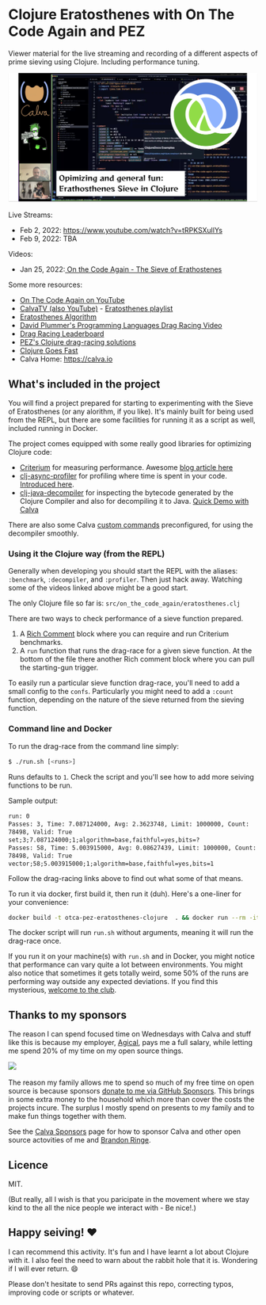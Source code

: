 # Clojure Eratosthenes with On The Code Again and PEZ 

Viewer material for the live streaming and recording of a different aspects of prime sieving using Clojure. Including performance tuning.

<a href="https://youtube.com/playlist?list=PLPb7X_9OOo7pR1CEcR2dA1CfBj8pYta6L">
<img width="800" src="eratosthenes-repo.png"/>
</a>

Live Streams:
* Feb 2, 2022: https://www.youtube.com/watch?v=tRPKSXullYs
* Feb 9, 2022: TBA

Videos:
* Jan 25, 2022:[ On the Code Again - The Sieve of Erathostenes](https://www.youtube.com/watch?v=jLJgqG3zJ04)


Some more resources:

* [On The Code Again on YouTube](https://www.youtube.com/c/onthecodeagain)
* [CalvaTV (also YouTube)](https://www.youtube.com/c/CalvaTV/) - [Eratosthenes playlist](https://youtube.com/playlist?list=PLPb7X_9OOo7pR1CEcR2dA1CfBj8pYta6L)
* [Eratosthenes Algorithm](https://en.wikipedia.org/wiki/Eratosthenes)
* [David Plummer's Programming Languages Drag Racing Video](https://www.youtube.com/watch?v=D3h62rgewZM)
* [Drag Racing Leaderboard](https://plummerssoftwarellc.github.io/PrimeView/)
* [PEZ's Clojure drag-racing solutions](https://github.com/PlummersSoftwareLLC/Primes/tree/drag-race/PrimeClojure/solution_3)
* [Clojure Goes Fast](http://clojure-goes-fast.com)
* Calva Home: https://calva.io

## What's included in the project

You will find a project prepared for starting to experimenting with the Sieve of Eratosthenes (or any alorithm, if you like). It's mainly built for being used from the REPL, but there are some facilities for running it as a script as well, included running in Docker.

The project comes equipped with some really good libraries for optimizing Clojure code:

* [Criterium]() for measuring performance. Awesome [blog article here](http://clojure-goes-fast.com/blog/benchmarking-tool-criterium/)
* [clj-async-profiler](https://github.com/clojure-goes-fast/clj-async-profiler) for profiling where time is spent in your code. [Introduced here](http://clojure-goes-fast.com/blog/profiling-tool-async-profiler/).
* [clj-java-decompiler](https://github.com/clojure-goes-fast/clj-java-decompiler) for inspecting the bytecode generated by the Clojure Compiler and also for decompiling it to Java. [Quick Demo with Calva](https://www.youtube.com/watch?v=sPP4LCpBic8)

There are also some Calva [custom commands](https://calva.io/custom-commands/) preconfigured, for using the decompiler smoothly.

### Using it the Clojure way (from the REPL)

Generally when developing you should start the REPL with the aliases: `:benchmark`, `:decompiler`, and `:profiler`. Then just hack away. Watching some of the videos linked above might be a good start.

The only Clojure file so far is: `src/on_the_code_again/eratosthenes.clj`

There are two ways to check performance of a sieve function prepared.

1. A [Rich Comment](https://calva.io/rich-comments/) block where you can require and run Criterium benchmarks.
2. A `run` function that runs the drag-race for a given sieve function. At the bottom of the file there another Rich comment block where you can pull the starting-gun trigger.

To easily run a particular sieve function drag-race, you'll need to add a small config to the `confs`. Particularly you might need to add a `:count` function, depending on the nature of the sieve returned from the sieving function.

### Command line and Docker

To run the drag-race from the command line simply:

```sh
$ ./run.sh [<runs>]
```

Runs defaults to `1`. Check the script and you'll see how to add more seiving functions to be run.

Sample output:

```
run: 0
Passes: 3, Time: 7.087124000, Avg: 2.3623748, Limit: 1000000, Count: 78498, Valid: True
set;3;7.087124000;1;algorithm=base,faithful=yes,bits=?
Passes: 58, Time: 5.003915000, Avg: 0.08627439, Limit: 1000000, Count: 78498, Valid: True
vector;58;5.003915000;1;algorithm=base,faithful=yes,bits=1
```

Follow the drag-racing links above to find out what some of that means.

To run it via docker, first build it, then run it (duh). Here's a one-liner for your convenience:

```sh
docker build -t otca-pez-eratosthenes-clojure  . && docker run --rm -it otca-pez-eratosthenes-clojure
```

The docker script will run `run.sh` without arguments, meaning it will run the drag-race once.

If you run it on your machine(s) with `run.sh` and in Docker, you might notice that performance can vary quite a lot between environments. You might also notice that sometimes it gets totally weird, some 50% of the runs are performing way outside any expected deviations. If you find this mysterious, [welcome to the club](https://twitter.com/pappapez/status/1486339516520673283).

## Thanks to my sponsors

The reason I can spend focused time on Wednesdays with Calva and stuff like this is because my employer, [Agical](https://agical.se), pays me a full salary, while letting me spend 20% of my time on my open source things.

<a href="https://blog.agical.se/en">
<img width="500" src="https://calva.io/images/agical-logo-1200x400.png"/>
</a>

The reason my family allows me to spend so much of my free time on open source is because sponsors [donate to me via GitHub Sponsors](https://github.com/sponsors/PEZ). This brings in some extra money to the household which more than cover the costs the projects incure. The surplus I mostly spend on presents to my family and to make fun things together with them.

See the [Calva Sponsors](https://calva.io/sponsors/) page for how to sponsor Calva and other open source actovities of me and [Brandon Ringe](https://github.com).

## Licence

MIT.

(But really, all I wish is that you paricipate in the movement where we stay kind to the all the nice people we interact with - Be nice!.)

## Happy seiving! ❤️

I can recommend this activity. It's fun and I have learnt a lot about Clojure with it. I also feel the need to warn about the rabbit hole that it is. Wondering if I will ever return. 😄

Please don't hesitate to send PRs against this repo, correcting typos, improving code or scripts or whatever.